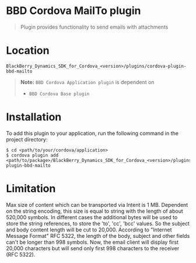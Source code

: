BBD Cordova MailTo plugin
==============================
> Plugin provides functionality to send emails with attachments

Location
========
`BlackBerry_Dynamics_SDK_for_Cordova_<version>/plugins/cordova-plugin-bbd-mailto`

> __Note:__ `BBD Cordova Application plugin` is dependent on
> * `BBD Cordova Base plugin`

Installation
============
To add this plugin to your application, run the following command in the project directory:
```
$ cd <path/to/your/cordova/application>
$ cordova plugin add <path/to/package>/BlackBerry_Dynamics_SDK_for_Cordova_<version>/plugins/cordova-plugin-bbd-mailto
```

Limitation
===========
Max size of content which can be transported via Intent is 1 MB. Dependent on the string encoding,
this size is equal to string with the length of about 520,000 symbols. In different cases the
additional bytes will be used to store the string references, to store the 'to', 'cc', 'bcc' values.
So the subject and body content length will be cut to 20,000. According to "Internet Message Format"
RFC 5322, the length of the body, subject and other fields can't be longer than 998 symbols. Now,
the email client will display first 20,000 characters but will send only first 998 characters to
the receiver (RFC 5322).
